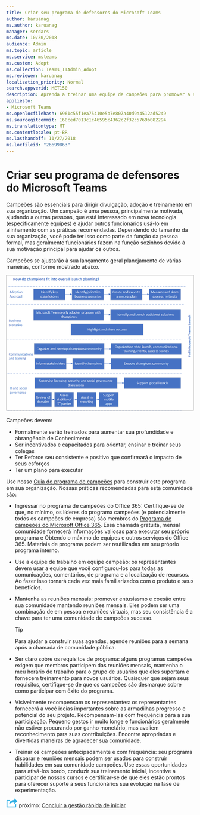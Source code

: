 ```yaml
---
title: Criar seu programa de defensores do Microsoft Teams
author: karuanag
ms.author: karuanag
manager: serdars
ms.date: 10/30/2018
audience: Admin
ms.topic: article
ms.service: msteams
ms.custom: Adopt
ms.collection: Teams_ITAdmin_Adopt
ms.reviewer: karuanag
localization_priority: Normal
search.appverid: MET150
description: Aprenda a treinar uma equipe de campeões para promover a adoção de equipes.
appliesto:
- Microsoft Teams
ms.openlocfilehash: 6961c55f1ea75410e5b7e807a40d9a4512ad5249
ms.sourcegitcommit: 160ced7013c1c46595c4362c2f32c5769b082294
ms.translationtype: MT
ms.contentlocale: pt-BR
ms.lasthandoff: 11/27/2018
ms.locfileid: "26699863"
---
```

# <a name="create-your-champions-program-for-microsoft-teams"></a>Criar seu programa de defensores do Microsoft Teams

Campeões são essenciais para dirigir divulgação, adoção e treinamento em sua organização. Um campeão é uma pessoa, principalmente motivada, ajudando a outras pessoas, que está interessado em nova tecnologia (especificamente equipes) e ajudar outros funcionários usá-lo em alinhamento com as práticas recomendadas. Dependendo do tamanho da sua organização, você pode ter isso como parte da função da pessoa formal, mas geralmente funcionários fazem na função sozinhos devido à sua motivação principal para ajudar os outros.

Campeões se ajustarão à sua lançamento geral planejamento de várias maneiras, conforme mostrado abaixo.

![Campeões e planejamento de lançamento](media/teams-adoption-champions.png)

Campeões devem:

- Formalmente serão treinados para aumentar sua profundidade e abrangência de Conhecimento
- Ser incentivados e capacitados para orientar, ensinar e treinar seus colegas
- Ter Reforce seu consistente e positivo que confirmará o impacto de seus esforços
- Ter um plano para executar

Use nosso [Guia do programa de campeões](https://go.microsoft.com/fwlink/?linkid=854665) para construir este programa em sua organização. Nossas práticas recomendadas para esta comunidade são:

- Ingressar no programa de campeões do Office 365: Certifique-se de que, no mínimo, os líderes do programa campeões (e potencialmente todos os campeões de empresa) são membros do [Programa de campeões do Microsoft Office 365](https://aka.ms/O365Champions). Essa chamada gratuita, mensal comunidade fornecerá informações valiosas para executar seu próprio programa e Obtendo o máximo de equipes e outros serviços do Office 365. Materiais de programa podem ser reutilizadas em seu próprio programa interno.

- Use a equipe de trabalho em equipe campeão: os representantes devem usar a equipe que você configurou-los para todas as comunicações, comentários, de programa e a localização de recursos.  Ao fazer isso tornará cada vez mais familiarizados com o produto e seus benefícios.

- Mantenha as reuniões mensais: promover entusiasmo e coesão entre sua comunidade mantendo reuniões mensais. Eles podem ser uma combinação de em pessoa e reuniões virtuais, mas seu consistência é a chave para ter uma comunidade de campeões sucesso.

    > [!TIP]
    > Para ajudar a construir suas agendas, agende reuniões para a semana após a chamada de comunidade pública. 

- Ser claro sobre os requisitos de programa: alguns programas campeões exigem que membros participem das reuniões mensais, mantenha o meu horário de trabalho para o grupo de usuários que eles suportam e fornecem treinamento para novos usuários. Quaisquer que sejam seus requisitos, certifique-se de que os campeões são desmarque sobre como participar com êxito do programa.

- Visivelmente recompensam os representantes: os representantes fornecerá a você ideias importantes sobre as armadilhas progresso e potencial do seu projeto. Recompensam-las com frequência para a sua participação. Pequeno gestos ir muito longe e funcionários geralmente não estiver procurando por ganho monetário, mas avaliem reconhecimento para suas contribuições. Encontre apropriadas e divertidas maneiras de agradecer sua comunidade. 

- Treinar os campeões antecipadamente e com frequência: seu programa disparar e reuniões mensais podem ser usados para construir habilidades em sua comunidade campeões. Use essas oportunidades para ativá-los bordo, conduzir sua treinamento inicial, incentive a participar de nossos cursos e certificar-se de que eles estão prontos para oferecer suporte a seus funcionários sua evolução na fase de experimentação.  

![Ícone de etapas próximo](media/teams-adoption-next-icon.png) próximo: [Concluir a gestão rápida de iniciar](teams-adoption-governance-quick-start.md)

